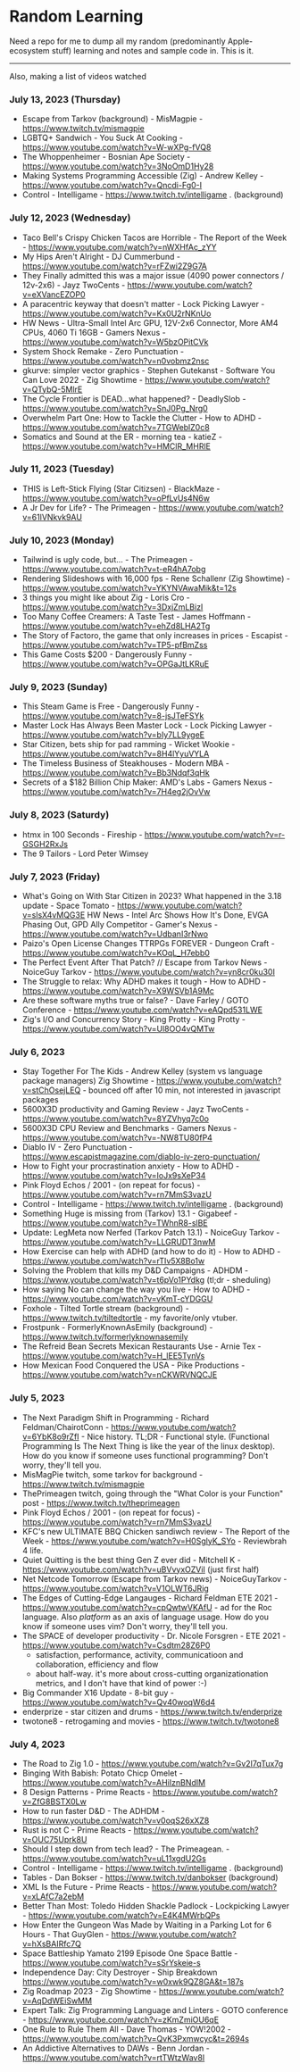 # Random Learning

Need a repo for me to dump all my random (predominantly Apple-ecosystem stuff)
learning and notes and sample code in.  This is it.

----------

Also, making a list of videos watched

### July 13, 2023 (Thursday)

- Escape from Tarkov (background) - MisMagpie - https://www.twitch.tv/mismagpie
- LGBTQ+ Sandwich - You Suck At Cooking - https://www.youtube.com/watch?v=W-wXPg-fVQ8
- The Whoppenheimer - Bosnian Ape Society - https://www.youtube.com/watch?v=3NoOmD1Hy28
- Making Systems Programming Accessible (Zig) -  Andrew Kelley - https://www.youtube.com/watch?v=Qncdi-Fg0-I
- Control - Intelligame - https://www.twitch.tv/intelligame . (background)

### July 12, 2023 (Wednesday)

- Taco Bell's Crispy Chicken Tacos are Horrible - The Report of the Week - https://www.youtube.com/watch?v=nWXHfAc_zYY
- My Hips Aren't Alright - DJ Cummerbund - https://www.youtube.com/watch?v=rFZwi2Z9G7A
- They Finally admitted this was a major issue (4090 power connectors / 12v-2x6) - Jayz TwoCents - https://www.youtube.com/watch?v=eXVancEZOP0
- A paracentric keyway that doesn't matter - Lock Picking Lawyer - https://www.youtube.com/watch?v=Kx0U2rNKnUo
- HW News - Ultra-Small Intel Arc GPU, 12V-2x6 Connector, More AM4 CPUs, 4060 Ti 16GB - Gamers Nexus - https://www.youtube.com/watch?v=W5bzOPitCVk
- System Shock Remake - Zero Punctuation - https://www.youtube.com/watch?v=n0vobmz2nsc
- gkurve: simpler vector graphics - Stephen Gutekanst - Software You Can Love 2022 - Zig Showtime - https://www.youtube.com/watch?v=QTybQ-5MlrE
- The Cycle Frontier is DEAD...what happened? - DeadlySlob - https://www.youtube.com/watch?v=SnJ0Pg_Nrg0
- Overwhelm Part One: How to Tackle the Clutter - How to ADHD - https://www.youtube.com/watch?v=7TGWeblZ0c8
- Somatics and Sound at the ER - morning tea - katieZ - https://www.youtube.com/watch?v=HMClR_MHRlE

### July 11, 2023 (Tuesday)

- THIS is Left-Stick Flying (Star Citizsen) - BlackMaze - https://www.youtube.com/watch?v=oPfLvUs4N6w
- A Jr Dev for Life? - The Primeagen - https://www.youtube.com/watch?v=61lVNkvk9AU

### July 10, 2023 (Monday)

- Tailwind is ugly code, but... - The Primeagen - https://www.youtube.com/watch?v=t-eR4hA7obg
- Rendering Slideshows with 16,000 fps - Rene Schallenr (Zig Showtime) - https://www.youtube.com/watch?v=YKYNVAwaMik&t=12s
- 3 things you might like about Zig - Loris Cro - https://www.youtube.com/watch?v=3DxjZmLBizI
- Too Many Coffee Creamers: A Taste Test - James Hoffmann - https://www.youtube.com/watch?v=ehZd8LHA2Tg
- The Story of Factoro, the game that only increases in prices - Escapist - https://www.youtube.com/watch?v=TP5-pfBmZss
- This Game Costs $200 - Dangerously Funny - https://www.youtube.com/watch?v=OPGaJtLKRuE

### July 9, 2023 (Sunday)

- This Steam Game is Free - Dangerously Funny - https://www.youtube.com/watch?v=8-jsJTeFSYk
- Master Lock Has Always Been Master Lock - Lock Picking Lawyer - https://www.youtube.com/watch?v=bIy7LL9ygeE
- Star Citizen, bets ship for pad ramming - Wicket Wookie - https://www.youtube.com/watch?v=8H4lYyuVYLA
- The Timeless Business of Steakhouses - Modern MBA - https://www.youtube.com/watch?v=Bb3Ndqf3qHk
- Secrets of a $182 Billion Chip Maker: AMD's Labs - Gamers Nexus - https://www.youtube.com/watch?v=7H4eg2jOvVw

### July 8, 2023 (Saturdy)

- htmx in 100 Seconds - Fireship - https://www.youtube.com/watch?v=r-GSGH2RxJs
- The 9 Tailors - Lord Peter Wimsey

### July 7, 2023 (Friday)

- What's Going on With Star Citizen in 2023? What happened in the 3.18 update - Space Tomato - https://www.youtube.com/watch?v=slsX4vMQG3E
HW News - Intel Arc Shows How It's Done, EVGA Phasing Out, GPD Ally Competitor - Gamer's Nexus - https://www.youtube.com/watch?v=UdbanI3rNwo
- Paizo's Open License Changes TTRPGs FOREVER - Dungeon Craft - https://www.youtube.com/watch?v=KOqL_H7ebb0
- The Perfect Event After That Patch? // Escape from Tarkov News - NoiceGuy Tarkov - https://www.youtube.com/watch?v=yn8cr0ku30I
- The Struggle to relax: Why ADHD makes it tough - How to ADHD - https://www.youtube.com/watch?v=X9WSVb1A9Mc
- Are these software myths true or false? - Dave Farley / GOTO  Conference - https://www.youtube.com/watch?v=eAQpd531LWE
- Zig's I/O and Concurrency Story - King Protty - King Protty - https://www.youtube.com/watch?v=Ul8OO4vQMTw

### July 6, 2023

- Stay Together For The Kids - Andrew Kelley (system vs language package managers) Zig Showtime - https://www.youtube.com/watch?v=stChOsejLEQ - bounced off after 10 min, not interested in javascript packages
- 5600X3D productivity and Gaming Review - Jayz TwoCents - https://www.youtube.com/watch?v=8YZVhyq7c0o
- 5600X3D CPU Review and Benchmarks - Gamers Nexus - https://www.youtube.com/watch?v=-NW8TU80fP4
- Diablo IV - Zero Punctuation - https://www.escapistmagazine.com/diablo-iv-zero-punctuation/
- How to Fight your procrastination anxiety - How to ADHD - https://www.youtube.com/watch?v=IoJx9sXeP34
- Pink Floyd Echos / 2001 - (on repeat for focus) - https://www.youtube.com/watch?v=rn7MmS3vazU
- Control - Intelligame - https://www.twitch.tv/intelligame . (background)
- Something Huge is missing from (Tarkov) 13.1 - Gigabeef - https://www.youtube.com/watch?v=TWhnR8-slBE
- Update: LegMeta now Nerfed (Tarkov Patch 13.1) - NoiceGuy Tarkov - https://www.youtube.com/watch?v=LLGRUDT3nwM
- How Exercise can help with ADHD (and how to do it) - How to ADHD - https://www.youtube.com/watch?v=rTIv5X8Bo1w
- Solving the Problem that kills my D&D Campaigns - ADHDM - https://www.youtube.com/watch?v=t6pVo1PYdkg (tl;dr - sheduling)
- How saying No can change the way you live - How to ADHD - https://www.youtube.com/watch?v=vKmT-cYDGGU
- Foxhole - Tilted Tortle stream (background) - https://www.twitch.tv/tiltedtortle - my favorite/only vtuber.
- Frostpunk - FormerlyKnownAsEmily (background) - https://www.twitch.tv/formerlyknownasemily
- The Refreid Bean Secrets Mexican Restaurants Use - Arnie Tex - https://www.youtube.com/watch?v=H_lEE5TynVs
- How Mexican Food Conquered the USA - Pike Productions - https://www.youtube.com/watch?v=nCKWRVNQCJE


### July 5, 2023
- The Next Paradigm Shift in Programming - Richard Feldman/ChairotConn - https://www.youtube.com/watch?v=6YbK8o9rZfI - Nice history. TL;DR - Functional style.  (Functional Programming Is The Next Thing is like the year of the linux desktop).  How do you know if someone uses functional programming? Don't worry, they'll tell you.
- MisMagPie twitch, some tarkov for background - https://www.twitch.tv/mismagpie
- ThePrimeagen twitch, going through the "What Color is your Function" post - https://www.twitch.tv/theprimeagen
- Pink Floyd Echos / 2001 - (on repeat for focus) - https://www.youtube.com/watch?v=rn7MmS3vazU
- KFC's new ULTIMATE BBQ Chicken sandiwch review - The Report of the Week - https://www.youtube.com/watch?v=H0SglyK_SYo - Reviewbrah 4 life.
- Quiet Quitting is the best thing Gen Z ever did - Mitchell K - https://www.youtube.com/watch?v=uBVvyxOZViI (just first half)
- Net Netcode Tomorrow (Escape from Tarkov news) - NoiceGuyTarkov - https://www.youtube.com/watch?v=V1OLWT6JRig
- The Edges of Cutting-Edge Langauges - Richard Feldman ETE 2021 - https://www.youtube.com/watch?v=cpQwtwVKAfU - ad for the Roc language. Also _platform_ as an axis of language usage.  How do you know if someone uses vim? Don't worry, they'll tell you.
- The SPACE of developer productivity - Dr. Nicole Forsgren - ETE 2021 - https://www.youtube.com/watch?v=Csdtm28Z6P0
  - satisfaction, performance, activity, communicatioon and collaboration, efficiency and flow
  - about half-way. it's more about cross-cutting organizationation metrics, and I don't have that kind of power :-)
- Big Commander X16 Update - 8-bit guy - https://www.youtube.com/watch?v=Qv40woqW6d4
- enderprize - star citizen and drums - https://www.twitch.tv/enderprize
- twotone8 - retrogaming and movies - https://www.twitch.tv/twotone8


### July 4, 2023

- The Road to Zig 1.0 - https://www.youtube.com/watch?v=Gv2I7qTux7g
- Binging With Babish: Potato Chicp Omelet - https://www.youtube.com/watch?v=AHiIznBNdIM
- 8 Design Patterns - Prime Reacts - https://www.youtube.com/watch?v=ZfG8BSTX0Lw
- How to run faster D&D - The ADHDM - https://www.youtube.com/watch?v=v0oqS26xXZ8
- Rust is not C - Prime Reacts - https://www.youtube.com/watch?v=OUC75Uprk8U 
- Should I step down from tech lead? - The Primeagean. - https://www.youtube.com/watch?v=uL11xgdU2Gs
- Control - Intelligame - https://www.twitch.tv/intelligame . (background)
- Tables - Dan Bokser - https://www.twitch.tv/danbokser (background)
- XML Is the Future - Prime Reacts - https://www.youtube.com/watch?v=xLAfC7a2ebM
- Better Than Most: Toledo Hidden Shackle Padlock - Lockpicking Lawyer - https://www.youtube.com/watch?v=E4K4MWrbQPs
- How Enter the Gungeon Was Made by Waiting in a Parking Lot for 6 Hours - That GuyGlen - https://www.youtube.com/watch?v=hXsBAIRfc7Q
- Space Battleship Yamato 2199 Episode One Space Battle - https://www.youtube.com/watch?v=sSrYskeie-s
- Independence Day: City Destroyer - Ship Breakdown  https://www.youtube.com/watch?v=w0xwk9QZ8GA&t=187s
- Zig Roadmap 2023 - Zig Showtime - https://www.youtube.com/watch?v=AqDdWEiSwMM
- Expert Talk: Zig Programming Language and Linters - GOTO conference - https://www.youtube.com/watch?v=zKmZmiOU6qE
- One Rule to Rule Them All - Dave Thomas - YOW!2002 - https://www.youtube.com/watch?v=QvK3Pxmwcyc&t=2694s
- An Addictive Alternatives to DAWs - Benn Jordan - https://www.youtube.com/watch?v=rtTWtzWav8I
